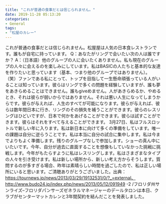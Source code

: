 ```yaml
---
title: "これが普通の食事だとは信じられません。"
date: 2019-11-28 05:13:20
categories:
- General
tags:
- "松屋のカレー"
---
```


これが普通の食事だとは信じられません。松屋屋は人気の日本食レストランです。誰もが自宅に持っています。 Q：あなたがリングで会いたい次の人は誰ですか？ A：（日本語）他のグループの人に会いたくありません。私も現在のグループの人々に会えるのを楽しみにしています。私はBASICの人たちと基本的な友達を作りたいと思っています（基本、つまり他のグループではありません）。 （笑）ファンである私にとって、トップを目指して一生懸命頑張っている人がいることは知っています。彼らはリングで多くの問題を経験していますが、誰も夢をあきらめることはできません。誰もgiveめません。人があきらめるか、やめるとき、それは彼らが弱いからではありません。それは悪い人生になってしまうからです。彼らが与えれば、人生のすべてが可能になります。彼らが与えれば、彼らは数年間日本に行き、リングのその損失を補うことができます。彼らのレスリングはひどいですが、日本で何かをあげることができます。彼らは試すことができます。彼らはそれをすべて与えることができます。 3月27日、私はフルスロットルで新しい年に入ります。私は新日本に向けて多くの準備をしています。唯一の課題は自分に逆らうことです。私は本当に自分の試合に集中します。私は今までよりもよく準備します。残りのグループなしで参加します。ショーの真ん中にいたいです。今年、自分が過去に直面することを想像もしていなかった挑戦に挑戦します。今年がもたらすように私はレスリングします。私はさまざまなタイプの人々を引き受けます。私は新しい場所から、新しい考え方からそうします。質問するのが多すぎる場合、昨年は素晴らしい時間を過ごしたので、私は正しい場所にいると思います。ご清聴ありがとうございました。出典：https://tournews.jp/news/2013/03/29/19132531/0/?_=external、http://www.budo24.jp/index.php/news/2013/05/12/091949 -2 /フロリダ州サンライズ–フロリダパンサーズゼネラルマネージャーのデールタロンは本日、クラブがセンターマットカレンと3年間契約を結んだことを発表しました。
